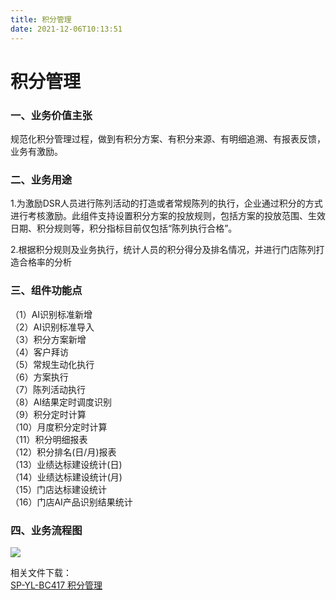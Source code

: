 ```yaml
---
title: 积分管理
date: 2021-12-06T10:13:51
---
```


# 积分管理

### 一、业务价值主张

规范化积分管理过程，做到有积分方案、有积分来源、有明细追溯、有报表反馈，业务有激励。

### 二、业务用途

1.为激励DSR人员进行陈列活动的打造或者常规陈列的执行，企业通过积分的方式进行考核激励。此组件支持设置积分方案的投放规则，包括方案的投放范围、生效日期、积分规则等，积分指标目前仅包括“陈列执行合格”。

2.根据积分规则及业务执行，统计人员的积分得分及排名情况，并进行门店陈列打造合格率的分析

### 三、组件功能点

（1）AI识别标准新增  
（2）AI识别标准导入  
（3）积分方案新增  
（4）客户拜访  
（5）常规生动化执行  
（6）方案执行  
（7）陈列活动执行  
（8）AI结果定时调度识别  
（9）积分定时计算  
（10）月度积分定时计算  
（11）积分明细报表  
（12）积分排名(日/月)报表  
（13）业绩达标建设统计(日)  
（14）业绩达标建设统计(月)  
（15）门店达标建设统计  
（16）门店AI产品识别结果统计

### 四、业务流程图

![](http://apaas.wxchina.com:8881/wp-content/uploads/image-20211202114350045.png)

相关文件下载：  
[SP-YL-BC417 积分管理](http://apaas.wxchina.com:8881/wp-content/uploads/SP-YL-BC417-积分管理.zip "SP-YL-BC417 积分管理")